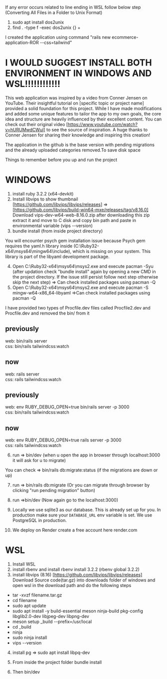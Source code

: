 If any error occurs related to line ending in WSL follow below step (Converting All Files in a Folder to Unix Format)
1. sudo apt install dos2unix
2. find . -type f -exec dos2unix {} +

I created the application using command "rails new ecommerce-application-ROR --css=tailwind"

# I WOULD SUGGEST INSTALL BOTH ENVIRONMENT IN WINDOWS AND WSL!!!!!!!!!!!!


This web application was inspired by a video from Conner Jensen on YouTube. Their insightful tutorial on [specific topic or project name] provided a solid foundation for this project. While I have made modifications and added some unique features to tailor the app to my own goals, the core idea and structure are heavily influenced by their excellent content. You can check out their original video [https://www.youtube.com/watch?v=hURUMwdCWuI] to see the source of inspiration. A huge thanks to Conner Jensen for sharing their knowledge and inspiring this creation!

The application in the github is the base version with pending migrations and the already uploaded categories removed.To save disk space

Things to remember before you up and run the project

# WINDOWS

1. install ruby 3.2.2 (x64-devkit)
2. Install libvips to show thumbnail [https://github.com/libvips/libvips/releases] => [https://github.com/libvips/build-win64-mxe/releases/tag/v8.16.0]
   Download vips-dev-w64-web-8.16.0.zip  after downloading this zip extract it and move to C disk and copy bin path and paste in environmental variable (vips --version)
3. bundle install (from inside project directory)

You will encounter psych gem installation issue because Psych gem requires the yaml.h library inside (C:\Ruby32-x64\msys64\mingw64\include), which is missing on your system. This library is part of the libyaml development package.

4. Open C:\Ruby32-x64\msys64\msys2.exe and execute pacman -Syu (after updation check "bundle install" again by opening a new CMD in the project directory. If the issue still persist follow next step otherwise skip the next step) => Can check installed packages using pacman -Q
5. Open C:\Ruby32-x64\msys64\msys2.exe and execute pacman -S mingw-w64-x86_64-libyaml =>Can check installed packages using pacman -Q

I have provided two types of Procfile.dev files called Procfile2.dev and Procfile.dev and removed the bin/ from it

previously
-------------
web: bin/rails server  
css: bin/rails tailwindcss:watch

now
-------------------------
web: rails server  
css: rails tailwindcss:watch


previously
---------------------
web: env RUBY_DEBUG_OPEN=true bin/rails server -p 3000  
css: bin/rails tailwindcss:watch

now
----------------
web: env RUBY_DEBUG_OPEN=true rails server -p 3000  
css: rails tailwindcss:watch



6. run => bin/dev (when u open the app in browser through localhost:3000 it will ask for u to migrate)

You can check => bin/rails db:migrate:status (if the migrations are down or up)

7. run => bin/rails db:migrate (Or you can migrate through browser by clicking "run pending migration" button)

8. run =>bin/dev (Now again go to the localhost:3000)

9. Locally we use sqlite3 as our database. This is already set up for you. In production make sure your `DATABASE_URL` env variable is set. We use PostgreSQL in production.

10. We deploy on Render create a free account here render.com




# WSL

1. Install WSL
2. install rbenv and install rbenv install 3.2.2 (rbenv global 3.2.2)
3. install libvips (8.16) [https://github.com/libvips/libvips/releases]
Download Source code(tar.gz) into downloads folder of windows and open wsl in the download path and do the following steps
* tar -xvzf filename.tar.gz
* cd filename
* sudo apt update
* sudo apt install -y build-essential meson ninja-build pkg-config libglib2.0-dev libjpeg-dev libpng-dev
* meson setup _build --prefix=/usr/local
* cd _build
* ninja
* sudo ninja install
* vips --version

4. install pg => sudo apt install libpq-dev

5. From inside the project folder bundle install

6. Then bin/dev



